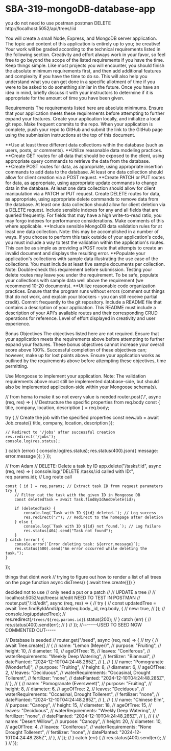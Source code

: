 # SBA-319-mongoDB-database-app

you do not need to use postman
postman DELETE http://localhost:5052/api/trees/:id

You will create a small Node, Express, and MongoDB server application. The topic and content of this application is entirely up to you; be creative!
Your work will be graded according to the technical requirements listed in the following section. Creativity and effort always work in your favor, so feel free to go beyond the scope of the listed requirements if you have the time.
Keep things simple. Like most projects you will encounter, you should finish the absolute minimum requirements first, and then add additional features and complexity if you have the time to do so. This will also help you understand what you can get done in a specific allotment of time if you were to be asked to do something similar in the future.
Once you have an idea in mind, briefly discuss it with your instructors to determine if it is appropriate for the amount of time you have been given.

Requirements
The requirements listed here are absolute minimums. Ensure that your application meets these requirements before attempting to further expand your features.
Create your application locally, and initialize a local git repo. Make frequent commits to the repo. When your application is complete, push your repo to GitHub and submit the link to the GitHub page using the submission instructions at the top of this document.

**Use at least three different data collections within the database (such as users, posts, or comments).
**Utilize reasonable data modeling practices.
**Create GET routes for all data that should be exposed to the client, using appropriate query commands to retrieve the data from the database.
**Create POST routes for data, as appropriate, using appropriate insertion commands to add data to the database. At least one data collection should allow for client creation via a POST request.
**Create PATCH or PUT routes for data, as appropriate, using appropriate update commands to change data in the database. At least one data collection should allow for client manipulation via a PATCH or PUT request.
Create DELETE routes for data, as appropriate, using appropriate delete commands to remove data from the database. At least one data collection should allow for client deletion via a DELETE request.
Include sensible indexes for any and all fields that are queried frequently. For fields that may have a high write-to-read ratio, you may forgo indexes for performance considerations. Make comments of this where applicable.
**Include sensible MongoDB data validation rules for at least one data collection.
Note: this may be accomplished in a number of ways. If you choose to perform this task outside of your application's code, you must include a way to test the validation within the application's routes. This can be as simple as providing a POST route that attempts to create an invalid document and displays the resulting error.
**Populate your application's collections with sample data illustrating the use case of the collections. You must include at least five sample documents per collection.
Note: Double-check this requirement before submission. Testing your delete routes may leave you under the requirement. To be safe, populate your collections with sample data well above the requirement (we recommend 10-20 documents).
**Utilize reasonable code organization practices.
Ensure that the program runs without errors (comment out things that do not work, and explain your blockers - you can still receive partial credit).
Commit frequently to the git repository.
Include a README file that contains a description of your application.
This README must include a description of your API's available routes and their corresponding CRUD operations for reference.
Level of effort displayed in creativity and user experience.

Bonus Objectives
The objectives listed here are not required. Ensure that your application meets the requirements above before attempting to further expand your features.
These bonus objectives cannot increase your overall score above 100%. Successful completion of these objectives can; however, make up for lost points above. Ensure your application works as outlined by the requirements above before attempting these objectives, time permitting.

Use Mongoose to implement your application.
Note: The validation requirements above must still be implemented database-side, but should also be implemented application-side within your Mongoose schema(s).

// from hema to make it so not every value is needed
router.post('/', async (req, res) => {
// Destructure the specific properties from req.body
const { title, company, location, description } = req.body;

try {
// Create the job with the specified properties
const newJob = await Job.create({ title, company, location, description });

    // Redirect to '/jobs' after successful creation
    res.redirect('/jobs');
    console.log(res.status);

} catch (error) {
console.log(res.status);
res.status(400).json({ message: error.message });
}
});

// from Adam
// DELETE: Delete a task by ID
app.delete("/tasks/:id", async (req, res) => {
console.log("DELETE /tasks/:id called with ID:", req.params.id); // Log route call

    const { id } = req.params; // Extract task ID from request parameters
    try {
        // Filter out the task with the given ID in Mongoose DB
        const deletedTask = await Task.findByIdAndDelete(id);

        if (deletedTask) {
            console.log(`Task with ID ${id} deleted.`); // Log success
            res.redirect("/"); // Redirect to the homepage after deletion
        } else {
            console.log(`Task with ID ${id} not found.`); // Log failure
            res.status(404).send("Task not found");
        }
    } catch (error) {
        console.error(`Error deleting task: ${error.message}`);
        res.status(500).send("An error occurred while deleting the task.");
    }

});

things that didnt work
// trying to figure out how to render a list of all trees on the page
function async disTrees() {
await tree.create({})
}

decided not to use
// only need a put or a patch
// // UPDATE a tree
// // localhost:5052/api/trees/:id/edit NEED TO TEST IN POSTMAN
// router.put("/:id/edit", async (req, res) => {
// try {
// const updatedTree = await Tree.findByIdAndUpdate(req.body.\_id, req.body, {
// new: true,
// });
// console.log(updatedTree);
// res.redirect(`/trees/${req.params.id}`).status(200);
// } catch (err) {
// res.status(400).send(err);
// }
// });
//-------USED TO SEED NOW COMMENTED OUT-----

// Database is seeded
// router.get("/seed", async (req, res) => {
// try {
// await Tree.create([
// {
// name: "Lemon (Meyer)",
// purpose: "Fruiting",
// height: 10,
// diameter: 10,
// ageOfTree: 15,
// leaves: "Coniferous",
// waterRequirements: "Weekly Deep Watering",
// fertilizer: "Biannual",
// datePlanted: "2024-12-10T04:24:48.285Z",
// },
// {
// name: "Pomogranate (Wonderful)",
// purpose: "Fruiting",
// height: 8,
// diameter: 6,
// ageOfTree: 2,
// leaves: "Deciduous",
// waterRequirements: "Occasinal, Drought Tollerent",
// fertilizer: "none",
// datePlanted: "2024-12-10T04:24:48.285Z",
// },
// {
// name: "Pomogranate (Eversweet)",
// purpose: "Fruiting",
// height: 8,
// diameter: 6,
// ageOfTree: 2,
// leaves: "Deciduous",
// waterRequirements: "Occasinal, Drought Tollerent",
// fertilizer: "none",
// datePlanted: "2024-12-10T04:24:48.285Z",
// },
// {
// name: "Chinese Elm",
// purpose: "Canopy",
// height: 15,
// diameter: 18,
// ageOfTree: 15,
// leaves: "Deciduous",
// waterRequirements: "Weekly Deep Watering",
// fertilizer: "none",
// datePlanted: "2024-12-10T04:24:48.285Z",
// },
// {
// name: "Desert Willow",
// purpose: "Canopy",
// height: 20,
// diameter: 10,
// ageOfTree: 4,
// leaves: "Coniferous",
// waterRequirements: "None Drought Tollerent",
// fertilizer: "none",
// datePlanted: "2024-12-10T04:24:48.285Z",
// },
// ]);
// } catch (err) {
// res.status(400).send(err);
// }
// });
